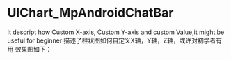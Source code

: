 # UIChart_MpAndroidChatBar
It descript how Custom X-axis, Custom Y-axis and custom Value,it might be useful for beginner
描述了柱状图如何自定义X轴，Y轴，Z轴，或许对初学者有用
效果图如下：


